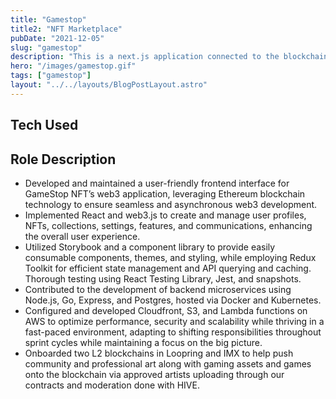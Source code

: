 ```yaml
---
title: "Gamestop"
title2: "NFT Marketplace"
pubDate: "2021-12-05"
slug: "gamestop"
description: "This is a next.js application connected to the blockchain to mint NFTs on a marketplace."
hero: "/images/gamestop.gif"
tags: ["gamestop"]
layout: "../../layouts/BlogPostLayout.astro"
---
```


## Tech Used

## Role Description

- Developed and maintained a user-friendly frontend interface for GameStop NFT’s web3 application, leveraging Ethereum blockchain technology to ensure seamless and asynchronous web3 development.
- Implemented React and web3.js to create and manage user profiles, NFTs, collections, settings, features, and communications, enhancing the overall user experience.
- Utilized Storybook and a component library to provide easily consumable components, themes, and styling, while employing Redux Toolkit for efficient state management and API querying and caching. Thorough testing using React Testing Library, Jest, and snapshots.
- Contributed to the development of backend microservices using Node.js, Go, Express, and Postgres, hosted via Docker and Kubernetes.
- Configured and developed Cloudfront, S3, and Lambda functions on AWS to optimize performance, security and scalability while thriving in a fast-paced environment, adapting to shifting responsibilities throughout sprint cycles while maintaining a focus on the big picture.
- Onboarded two L2 blockchains in Loopring and IMX to help push community and professional art along with gaming assets and games onto the blockchain via approved artists uploading through our contracts and moderation done with HIVE.
